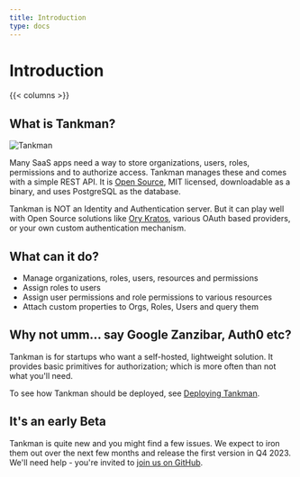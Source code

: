 ```yaml
---
title: Introduction
type: docs
---
```


# Introduction

{{< columns >}}
## What is Tankman?

![Tankman](tankman-ai.png)

Many SaaS apps need a way to store organizations, users, roles, permissions and to authorize access. Tankman manages these and comes with a simple REST API. It is [Open Source](https://github.com/lesser-app/tankman), MIT licensed, downloadable as a binary, and uses PostgreSQL as the database.

Tankman is NOT an Identity and Authentication server. But it can play well with Open Source solutions like [Ory Kratos](https://github.com/ory/kratos), various OAuth based providers, or your own custom authentication mechanism.

## What can it do?

- Manage organizations, roles, users, resources and permissions
- Assign roles to users
- Assign user permissions and role permissions to various resources
- Attach custom properties to Orgs, Roles, Users and query them

## Why not umm... say Google Zanzibar, Auth0 etc?

Tankman is for startups who want a self-hosted, lightweight solution. It provides basic primitives for authorization; which is more often than not what you'll need.

To see how Tankman should be deployed, see [Deploying Tankman](https://example.com).

## It's an early Beta

Tankman is quite new and you might find a few issues. We expect to iron them out over the next few months and release the first version in Q4 2023. We'll need help - you're invited to [join us on GitHub](https://github.com/lesser-app/tankman).

